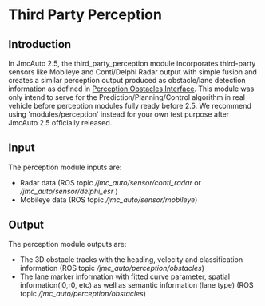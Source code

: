 # Third Party Perception

## Introduction
In JmcAuto 2.5, the third_party_perception module incorporates third-party sensors like Mobileye and Conti/Delphi Radar output with simple fusion and creates a similar perception output produced as obstacle/lane detection information as defined in [Perception Obstacles Interface](https://github.com/JmcAutoAuto/jmc_auto/blob/master/modules/perception/proto/perception_obstacle.proto). This module was only intend to serve for the Prediction/Planning/Control algorithm in real vehicle before perception modules fully ready before 2.5. We recommend using 'modules/perception' instead for your own test purpose after JmcAuto 2.5 officially released.

## Input

The perception module inputs are:

- Radar data (ROS topic _/jmc_auto/sensor/conti_radar_ or _/jmc_auto/sensor/delphi_esr_ )
- Mobileye data (ROS topic _/jmc_auto/sensor/mobileye_)

## Output

The perception module outputs are:

* The 3D obstacle tracks with the heading, velocity and classification information (ROS topic _/jmc_auto/perception/obstacles_)
* The lane marker information with fitted curve parameter, spatial information(l0,r0, etc) as well as semantic information (lane type) (ROS topic _/jmc_auto/perception/obstacles_)

